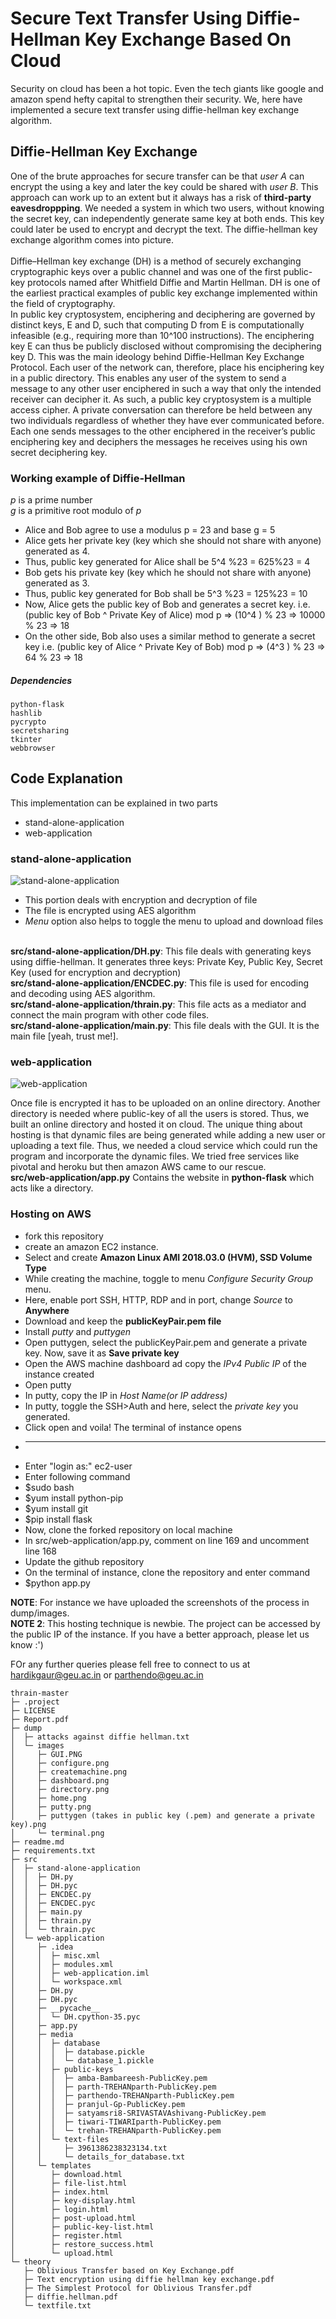 # Secure Text Transfer Using Diffie-Hellman Key Exchange Based On Cloud

Security on cloud has been a hot topic. Even the tech giants like google and amazon spend hefty capital to strengthen their security. We, here have implemented a secure text transfer using diffie-hellman key exchange algorithm.

## Diffie-Hellman Key Exchange

One of the brute approaches for secure transfer can be that *user A* can encrypt the using a key and later the key could be shared with *user B*. This approach can work up to an extent but it always has a risk of **third-party eavesdroppping**. We needed a system in which two users, without knowing the secret key, can independently generate same key at both ends. This key could later be used to encrypt and decrypt the text. The diffie-hellman key exchange algorithm comes into picture.</br> </br>
Diffie–Hellman key exchange (DH) is a method of securely exchanging cryptographic keys over a
public channel and was one of the first public-key protocols named after Whitfield Diffie and
Martin Hellman. DH is one of the earliest practical examples of public key exchange
implemented within the field of cryptography.</br>
In public key cryptosystem, enciphering and deciphering are governed by distinct keys, E and D,
such that computing D from E is computationally infeasible (e.g., requiring more than 10^100
instructions). The enciphering key E can thus be publicly disclosed without compromising the
deciphering key D. This was the main ideology behind Diffie-Hellman Key Exchange Protocol.
Each user of the network can, therefore, place his enciphering key in a public directory. This
enables any user of the system to send a message to any other user enciphered in such a way that
only the intended receiver can decipher it. As such, a public key cryptosystem is a multiple access
cipher. A private conversation can therefore be held between any two individuals regardless of
whether they have ever communicated before. Each one sends messages to the other enciphered in
the receiver’s public enciphering key and deciphers the messages he receives using his own secret
deciphering key.

### Working example of Diffie-Hellman 

*p* is a prime number </br>
*g* is a primitive root modulo of *p*

* Alice and Bob agree to use a modulus p = 23 and base g = 5
* Alice gets her private key (key which she should not share with anyone) generated as 4.
* Thus, public key generated for Alice shall be 5^4 %23 = 625%23 = 4
* Bob gets his private key (key which he should not share with anyone) generated as 3.
* Thus, public key generated for Bob shall be 5^3 %23 = 125%23 = 10
* Now, Alice gets the public key of Bob and generates a secret key. i.e.
(public key of Bob ^ Private Key of Alice) mod p
=> (10^4 ) % 23 => 10000 % 23 => 18
* On the other side, Bob also uses a similar method to generate a secret key i.e.
(public key of Alice ^ Private Key of Bob) mod p
=> (4^3 ) % 23 => 64 % 23 => 18

##### Dependencies
```
python-flask
hashlib
pycrypto
secretsharing
tkinter
webbrowser
```
## Code Explanation

This implementation can be explained in two parts
* stand-alone-application
* web-application

### stand-alone-application

![stand-alone-application](/dump/images/GUI.PNG)

* This portion deals with encryption and decryption of file
* The file is encrypted using AES algorithm
* *Menu* option also helps to toggle the menu to upload and download files</br></br>

**src/stand-alone-application/DH.py**:  This file deals with generating keys using diffie-hellman. It generates three keys: Private Key, Public Key, Secret Key (used for encryption and decryption)</br>
**src/stand-alone-application/ENCDEC.py**: This file is used for encoding and decoding using AES algorithm.</br>
**src/stand-alone-application/thrain.py**: This file acts as a mediator and connect the main program with other code files.</br>
**src/stand-alone-application/main.py**: This file deals with the GUI. It is the main file [yeah, trust me!].</br>

### web-application
![web-application](/dump/images/home.png)


Once file is encrypted it has to be uploaded on an online directory. Another directory is needed where public-key of all the users is stored. Thus, we built an online directory and hosted it on cloud. The unique thing about hosting is that dynamic files are being generated while adding a new user or uploading a text file. Thus, we needed a cloud service which could run the program and incorporate the dynamic files. We tried free services like pivotal and heroku but then amazon AWS came to our rescue.</br>
**src/web-application/app.py** Contains the website in **python-flask** which acts like a directory.

### Hosting on AWS

* fork this repository
* create an amazon EC2 instance.
* Select and create **Amazon Linux AMI 2018.03.0 (HVM), SSD Volume Type**
* While creating the machine, toggle to menu *Configure Security Group* menu.
* Here, enable port SSH, HTTP, RDP and in port, change *Source* to **Anywhere**
* Download and keep the **publicKeyPair.pem file**
* Install *putty* and *puttygen*
* Open puttygen, select the publicKeyPair.pem and generate a private key. Now, save it as **Save private key**
* Open the AWS machine dashboard ad copy the *IPv4 Public IP* of the instance created
* Open putty
* In putty, copy the IP in *Host Name(or IP address)*
* In putty, toggle the SSH>Auth and here, select the *private key* you generated.
* Click open and voila! The terminal of instance opens
* -----------------------------------------------------
* Enter "login as:" ec2-user
* Enter following command
* $sudo bash
* $yum install python-pip
* $yum install git
* $pip install flask
* Now, clone the forked repository on local machine
* In src/web-application/app.py, comment on line 169 and uncomment line 168
* Update the github repository
* On the terminal of instance, clone the repository and enter command
* $python app.py

**NOTE**: For instance we have uploaded the screenshots of the process in dump/images.</br>
**NOTE 2**: This hosting technique is newbie. The project can be accessed by the public IP of the instance. If you have a better approach, please let us know :')

FOr any further queries please fell free to connect to us at hardikgaur@geu.ac.in or parthendo@geu.ac.in

```
thrain-master
├─ .project
├─ LICENSE
├─ Report.pdf
├─ dump
│  ├─ attacks against diffie hellman.txt
│  └─ images
│     ├─ GUI.PNG
│     ├─ configure.png
│     ├─ createmachine.png
│     ├─ dashboard.png
│     ├─ directory.png
│     ├─ home.png
│     ├─ putty.png
│     ├─ puttygen (takes in public key (.pem) and generate a private key).png
│     └─ terminal.png
├─ readme.md
├─ requirements.txt
├─ src
│  ├─ stand-alone-application
│  │  ├─ DH.py
│  │  ├─ DH.pyc
│  │  ├─ ENCDEC.py
│  │  ├─ ENCDEC.pyc
│  │  ├─ main.py
│  │  ├─ thrain.py
│  │  └─ thrain.pyc
│  └─ web-application
│     ├─ .idea
│     │  ├─ misc.xml
│     │  ├─ modules.xml
│     │  ├─ web-application.iml
│     │  └─ workspace.xml
│     ├─ DH.py
│     ├─ DH.pyc
│     ├─ __pycache__
│     │  └─ DH.cpython-35.pyc
│     ├─ app.py
│     ├─ media
│     │  ├─ database
│     │  │  ├─ database.pickle
│     │  │  └─ database_1.pickle
│     │  ├─ public-keys
│     │  │  ├─ amba-Bambareesh-PublicKey.pem
│     │  │  ├─ parth-TREHANparth-PublicKey.pem
│     │  │  ├─ parthendo-TREHANparth-PublicKey.pem
│     │  │  ├─ pranjul-Gp-PublicKey.pem
│     │  │  ├─ satyamsri8-SRIVASTAVAshivang-PublicKey.pem
│     │  │  ├─ tiwari-TIWARIparth-PublicKey.pem
│     │  │  └─ trehan-TREHANparth-PublicKey.pem
│     │  └─ text-files
│     │     ├─ 3961386238323134.txt
│     │     └─ details_for_database.txt
│     └─ templates
│        ├─ download.html
│        ├─ file-list.html
│        ├─ index.html
│        ├─ key-display.html
│        ├─ login.html
│        ├─ post-upload.html
│        ├─ public-key-list.html
│        ├─ register.html
│        ├─ restore_success.html
│        └─ upload.html
└─ theory
   ├─ Oblivious Transfer based on Key Exchange.pdf
   ├─ Text encryption using diffie hellman key exchange.pdf
   ├─ The Simplest Protocol for Oblivious Transfer.pdf
   ├─ diffie.hellman.pdf
   └─ textfile.txt

```
